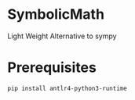 # SymbolicMath
Light Weight Alternative to sympy

# Prerequisites
```pip install antlr4-python3-runtime```


